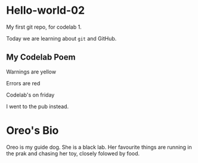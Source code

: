 # Hello-world-02
My first git repo, for codelab 1.

Today we are learning about `git` and GitHub.

## My Codelab Poem

Warnings are yellow

Errors are red

Codelab's on friday

I went to the pub instead.

# Oreo's Bio

Oreo is my guide dog. She is a black lab. Her favourite things are running in the prak and chasing her toy, closely folowed by food.

